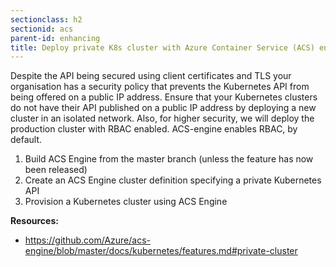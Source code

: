 ```yaml
---
sectionclass: h2
sectionid: acs
parent-id: enhancing
title: Deploy private K8s cluster with Azure Container Service (ACS) engine 
---
```


Despite the API being secured using client certificates and TLS your organisation has a security policy that prevents the Kubernetes API from being offered on a public IP address. 
Ensure that your Kubernetes clusters do not have their API published on a public IP address by deploying a new cluster in an isolated network. 
Also, for higher security, we will deploy the production cluster with RBAC enabled. ACS-engine enables RBAC, by default.  
 
1. Build ACS Engine from the master branch (unless the feature has now been released)
2. Create an ACS Engine cluster definition specifying a private Kubernetes API
3. Provision a Kubernetes cluster using ACS Engine

**Resources:**
- <https://github.com/Azure/acs-engine/blob/master/docs/kubernetes/features.md#private-cluster>